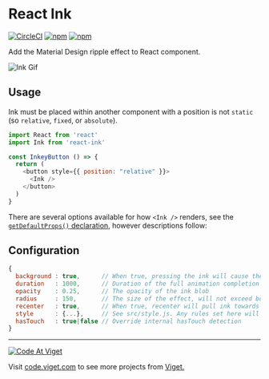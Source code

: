 # React Ink

[![CircleCI](https://img.shields.io/circleci/project/vigetlabs/react-ink.svg?maxAge=2592000)](https://circleci.com/gh/vigetlabs/react-ink)
[![npm](https://img.shields.io/npm/v/react-ink.svg?maxAge=2592000)](https://www.npmjs.com/package/react-ink)
[![npm](https://img.shields.io/npm/dm/react-ink.svg?maxAge=2592000)](https://www.npmjs.com/package/react-ink)

Add the Material Design ripple effect to React component.

![Ink Gif](http://cl.ly/image/1r36102z0M3r/ink.gif)

## Usage

Ink must be placed within another component with a position is not `static` (so `relative`, `fixed`, or `absolute`).

```js
import React from 'react'
import Ink from 'react-ink'

const InkeyButton () => {
  return (
    <button style={{ position: "relative" }}>
      <Ink />
    </button>
  )
}
```

There are several options available for how `<Ink />` renders, see the [`getDefaultProps()` declaration](https://github.com/vigetlabs/react-ink/blob/master/src/index.js#L33-L37), however descriptions follow:


## Configuration

```javascript
{
  background : true,      // When true, pressing the ink will cause the background to fill with the current color
  duration   : 1000,      // Duration of the full animation completion
  opacity    : 0.25,      // The opacity of the ink blob
  radius     : 150,       // The size of the effect, will not exceed bounds of containing element
  recenter   : true,      // When true, recenter will pull ink towards the center of the containing element
  style      : {...},     // See src/style.js. Any rules set here will extend these values
  hasTouch   : true|false // Override internal hasTouch detection
}
```


***

<a href="http://code.viget.com">
  <img src="http://code.viget.com/github-banner.png" alt="Code At Viget">
</a>

Visit [code.viget.com](http://code.viget.com) to see more projects from [Viget.](https://viget.com)
